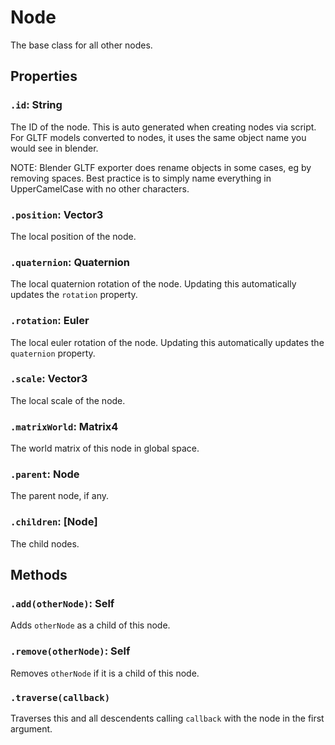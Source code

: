 # Node

The base class for all other nodes.

## Properties

### `.id`: String

The ID of the node. This is auto generated when creating nodes via script. For GLTF models converted to nodes, it uses the same object name you would see in blender.

NOTE: Blender GLTF exporter does rename objects in some cases, eg by removing spaces. Best practice is to simply name everything in UpperCamelCase with no other characters.

### `.position`: Vector3

The local position of the node.

### `.quaternion`: Quaternion

The local quaternion rotation of the node. Updating this automatically updates the `rotation` property.

### `.rotation`: Euler

The local euler rotation of the node. Updating this automatically updates the `quaternion` property.

### `.scale`: Vector3

The local scale of the node.

### `.matrixWorld`: Matrix4

The world matrix of this node in global space.

### `.parent`: Node

The parent node, if any.

### `.children`: [Node]

The child nodes.

## Methods

### `.add(otherNode)`: Self

Adds `otherNode` as a child of this node.

### `.remove(otherNode)`: Self

Removes `otherNode` if it is a child of this node.

### `.traverse(callback)`

Traverses this and all descendents calling `callback` with the node in the first argument.
